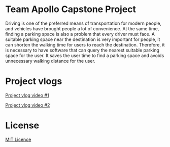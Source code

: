 # Team Apollo Capstone Project
Driving is one of the preferred means of transportation for modern people, and vehicles have brought people a lot of convenience. At the same time, finding a parking space is also a problem that every driver must face. A suitable parking space near the destination is very important for people, it can shorten the walking time for users to reach the destination. Therefore, it is necessary to have software that can query the nearest suitable parking space for the user. It saves the user time to find a parking space and avoids unnecessary walking distance for the user.

# Project vlogs
[Project vlog video #1](https://youtu.be/MFvi8rMCnk8)

[Project vlog video #2](https://youtu.be/5cvXk_ntv1g) 

# License 
[MIT Licence](https://www.mit.edu/~amini/LICENSE.md)
